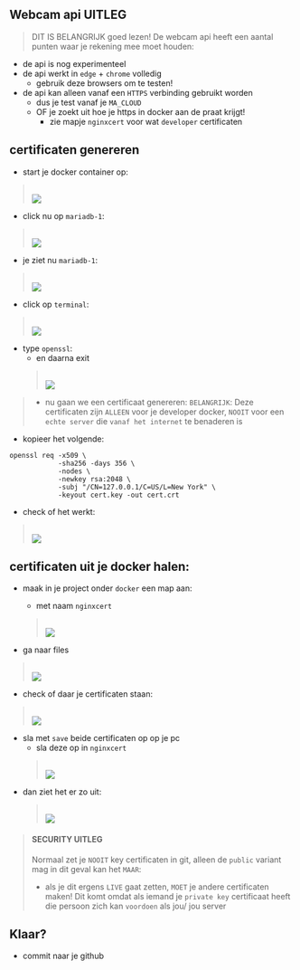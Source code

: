 ## Webcam api UITLEG

> DIT IS BELANGRIJK goed lezen!
De webcam api heeft een aantal punten waar je rekening mee moet houden:
- de api is nog experimenteel 
- de api werkt in `edge` + `chrome` volledig
    - gebruik deze browsers om te testen!
- de api kan alleen vanaf een `HTTPS` verbinding gebruikt worden
    - dus je test vanaf je `MA_CLOUD`
    - OF je zoekt uit hoe je https in docker aan de praat krijgt!
        - zie mapje `nginxcert` voor wat `developer` certificaten


## certificaten genereren

- start je docker container op:
    
> </br>![](img/dockerstarted.PNG)

- click nu op `mariadb-1`:
> </br>![](img/clicknginx.PNG)

- je ziet nu `mariadb-1`:
> </br>![](img/containeropen.PNG)
- click op `terminal`:
> </br>![](img/terminal.PNG)

- type `openssl`:
    - en daarna exit
    > </br>![](img/openssl.PNG)

> - nu gaan we een certificaat genereren:
> `BELANGRIJK`: Deze certificaten zijn `ALLEEN` voor je developer docker, `NOOIT` voor een `echte server` die `vanaf het internet` te benaderen is

- kopieer het volgende:
```
openssl req -x509 \
            -sha256 -days 356 \
            -nodes \
            -newkey rsa:2048 \
            -subj "/CN=127.0.0.1/C=US/L=New York" \
            -keyout cert.key -out cert.crt 
```

- check of het werkt:
> </br>![](img/certmade.PNG)

## certificaten uit je docker halen:

- maak in je project onder `docker` een map aan:
    - met naam `nginxcert`
    > </br>![](img/nginxcert.PNG)

- ga naar files
> </br>![](img/files.PNG)
- check of daar je certificaten staan:
> </br>![](img/jecert.PNG)
- sla met `save` beide certificaten op op je pc
    - sla deze op in `nginxcert`
    > </br>![](img/downloaded.PNG)
- dan ziet het er zo uit:
    > </br>![](img/certs.PNG)
    

> #### SECURITY UITLEG
> Normaal zet je `NOOIT` key certificaten in git, alleen de `public` variant mag
> in dit geval kan het `MAAR`:
> - als je dit ergens `LIVE` gaat zetten, `MOET` je andere certificaten maken!
> Dit komt omdat als iemand je `private key` certificaat heeft die persoon zich kan `voordoen` als jou/ jou server

 ## Klaar?
- commit naar je github
